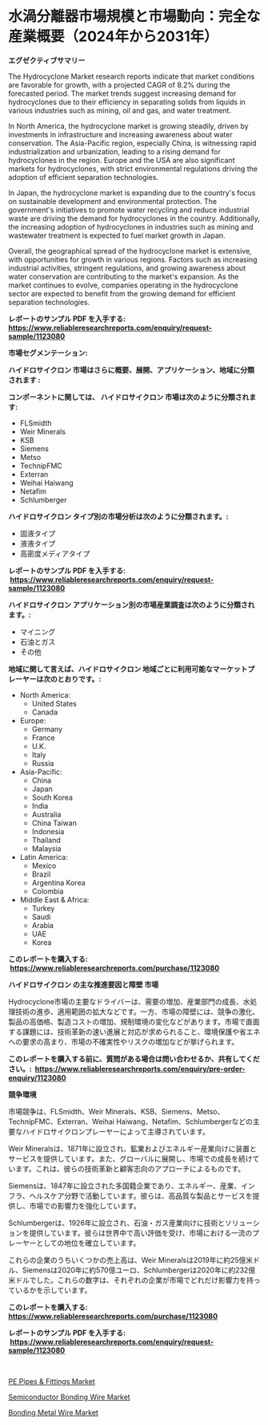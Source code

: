<p><h1>水渦分離器市場規模と市場動向：完全な産業概要（2024年から2031年）</h1></p><p><strong>エグゼクティブサマリー</strong></p>
<p><p>The Hydrocyclone Market research reports indicate that market conditions are favorable for growth, with a projected CAGR of 8.2% during the forecasted period. The market trends suggest increasing demand for hydrocyclones due to their efficiency in separating solids from liquids in various industries such as mining, oil and gas, and water treatment.</p><p>In North America, the hydrocyclone market is growing steadily, driven by investments in infrastructure and increasing awareness about water conservation. The Asia-Pacific region, especially China, is witnessing rapid industrialization and urbanization, leading to a rising demand for hydrocyclones in the region. Europe and the USA are also significant markets for hydrocyclones, with strict environmental regulations driving the adoption of efficient separation technologies.</p><p>In Japan, the hydrocyclone market is expanding due to the country's focus on sustainable development and environmental protection. The government's initiatives to promote water recycling and reduce industrial waste are driving the demand for hydrocyclones in the country. Additionally, the increasing adoption of hydrocyclones in industries such as mining and wastewater treatment is expected to fuel market growth in Japan.</p><p>Overall, the geographical spread of the hydrocyclone market is extensive, with opportunities for growth in various regions. Factors such as increasing industrial activities, stringent regulations, and growing awareness about water conservation are contributing to the market's expansion. As the market continues to evolve, companies operating in the hydrocyclone sector are expected to benefit from the growing demand for efficient separation technologies.</p></p>
<p><strong>レポートのサンプル PDF を入手する: <a href="https://www.reliableresearchreports.com/enquiry/request-sample/1123080">https://www.reliableresearchreports.com/enquiry/request-sample/1123080</a></strong></p>
<p><strong>市場セグメンテーション:</strong></p>
<p><strong> ハイドロサイクロン 市場はさらに概要、展開、アプリケーション、地域に分類されます :</strong></p>
<p><strong>コンポーネントに関しては、 ハイドロサイクロン 市場は次のように分類されます: &nbsp;</strong></p>
<p><ul><li>FLSmidth</li><li>Weir Minerals</li><li>KSB</li><li>Siemens</li><li>Metso</li><li>TechnipFMC</li><li>Exterran</li><li>Weihai Haiwang</li><li>Netafim</li><li>Schlumberger</li></ul></p>
<p><strong> ハイドロサイクロン タイプ別の市場分析は次のように分類されます。:</strong></p>
<p><ul><li>固液タイプ</li><li>液液タイプ</li><li>高密度メディアタイプ</li></ul></p>
<p><strong>レポートのサンプル PDF を入手する: &nbsp;<a href="https://www.reliableresearchreports.com/enquiry/request-sample/1123080">https://www.reliableresearchreports.com/enquiry/request-sample/1123080</a></strong></p>
<p><strong> ハイドロサイクロン アプリケーション別の市場産業調査は次のように分類されます。:</strong></p>
<p><ul><li>マイニング</li><li>石油とガス</li><li>その他</li></ul></p>
<p><strong>地域に関して言えば、ハイドロサイクロン 地域ごとに利用可能なマーケットプレーヤーは次のとおりです。:</strong></p>
<p><ul>
    <li>
        North America:
        <ul>
            <li>United States</li>
            <li>Canada</li>
        </ul>
    </li>
    <li>
        Europe:
        <ul>
            <li>Germany</li>
            <li>France</li>
            <li>U.K.</li>
            <li>Italy</li>
            <li>Russia</li>
        </ul>
    </li>
    <li>
        Asia-Pacific:
        <ul>
            <li>China</li>
            <li>Japan</li>
            <li>South Korea</li>
            <li>India</li>
            <li>Australia</li>
            <li>China Taiwan</li>
            <li>Indonesia</li>
            <li>Thailand</li>
            <li>Malaysia</li>
        </ul>
    </li>
    <li>
        Latin America:
        <ul>
            <li>Mexico</li>
            <li>Brazil</li>
            <li>Argentina Korea</li>
            <li>Colombia</li>
        </ul>
    </li>
    <li>
        Middle East & Africa:
        <ul>
            <li>Turkey</li>
            <li>Saudi</li>
            <li>Arabia</li>
            <li>UAE</li>
            <li>Korea</li>
        </ul>
    </li>
    </ul></p>
<p><strong>このレポートを購入する: &nbsp;<a href="https://www.reliableresearchreports.com/purchase/1123080">https://www.reliableresearchreports.com/purchase/1123080</a></strong></p>
<p><strong>ハイドロサイクロン の主な推進要因と障壁 市場</strong></p>
<p><p>Hydrocyclone市場の主要なドライバーは、需要の増加、産業部門の成長、水処理技術の進歩、適用範囲の拡大などです。一方、市場の障壁には、競争の激化、製品の高価格、製造コストの増加、規制環境の変化などがあります。市場で直面する課題には、技術革新の速い進展と対応が求められること、環境保護や省エネへの要求の高まり、市場の不確実性やリスクの増加などが挙げられます。</p></p>
<p><strong>このレポートを購入する前に、質問がある場合は問い合わせるか、共有してください。:&nbsp; <a href="https://www.reliableresearchreports.com/enquiry/pre-order-enquiry/1123080">https://www.reliableresearchreports.com/enquiry/pre-order-enquiry/1123080</a></strong></p>
<p><strong>競争環境</strong></p>
<p><p>市場競争は、FLSmidth、Weir Minerals、KSB、Siemens、Metso、TechnipFMC、Exterran、Weihai Haiwang、Netafim、Schlumbergerなどの主要なハイドロサイクロンプレーヤーによって主導されています。</p><p>Weir Mineralsは、1871年に設立され、鉱業およびエネルギー産業向けに装置とサービスを提供しています。また、グローバルに展開し、市場での成長を続けています。これは、彼らの技術革新と顧客志向のアプローチによるものです。</p><p>Siemensは、1847年に設立された多国籍企業であり、エネルギー、産業、インフラ、ヘルスケア分野で活動しています。彼らは、高品質な製品とサービスを提供し、市場での影響力を強化しています。</p><p>Schlumbergerは、1926年に設立され、石油・ガス産業向けに技術とソリューションを提供しています。彼らは世界中で高い評価を受け、市場における一流のプレーヤーとしての地位を確立しています。</p><p>これらの企業のうちいくつかの売上高は、Weir Mineralsは2019年に約25億米ドル、Siemensは2020年に約570億ユーロ、Schlumbergerは2020年に約232億米ドルでした。これらの数字は、それぞれの企業が市場でどれだけ影響力を持っているかを示しています。</p></p>
<p><strong>このレポートを購入する: &nbsp; <a href="https://www.reliableresearchreports.com/purchase/1123080">https://www.reliableresearchreports.com/purchase/1123080</a></strong></p>
<p><strong>レポートのサンプル PDF を入手する: &nbsp;<a href="https://www.reliableresearchreports.com/enquiry/request-sample/1123080">https://www.reliableresearchreports.com/enquiry/request-sample/1123080</a></strong><strong></strong></p>
<p>&nbsp;</p>
<p><p><a href="https://view.publitas.com/reportprime-1/pe-pipes-fittings-market-analysis-and-market-size-global-industry-overview-market-segmentation-and-forecast-2023-to-2030/">PE Pipes & Fittings Market</a></p><p><a href="https://view.publitas.com/reportprime-1/global-semiconductor-bonding-wire-market-by-types-applications-and-major-players-with-regional-growth-rate-analysis-and-development-situation-from-2023-to-2030/">Semiconductor Bonding Wire Market</a></p><p><a href="https://view.publitas.com/reportprime-1/global-bonding-metal-wire-market-size-and-market-trends-insights-and-projections-from-2023-to-2030/">Bonding Metal Wire Market</a></p></p>